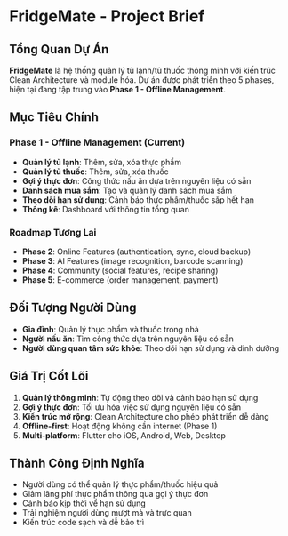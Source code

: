 # FridgeMate - Project Brief

## Tổng Quan Dự Án

**FridgeMate** là hệ thống quản lý tủ lạnh/tủ thuốc thông minh với kiến trúc Clean Architecture và module hóa. Dự án được phát triển theo 5 phases, hiện tại đang tập trung vào **Phase 1 - Offline Management**.

## Mục Tiêu Chính

### Phase 1 - Offline Management (Current)
- **Quản lý tủ lạnh**: Thêm, sửa, xóa thực phẩm
- **Quản lý tủ thuốc**: Thêm, sửa, xóa thuốc  
- **Gợi ý thực đơn**: Công thức nấu ăn dựa trên nguyên liệu có sẵn
- **Danh sách mua sắm**: Tạo và quản lý danh sách mua sắm
- **Theo dõi hạn sử dụng**: Cảnh báo thực phẩm/thuốc sắp hết hạn
- **Thống kê**: Dashboard với thông tin tổng quan

### Roadmap Tương Lai
- **Phase 2**: Online Features (authentication, sync, cloud backup)
- **Phase 3**: AI Features (image recognition, barcode scanning)
- **Phase 4**: Community (social features, recipe sharing)
- **Phase 5**: E-commerce (order management, payment)

## Đối Tượng Người Dùng

- **Gia đình**: Quản lý thực phẩm và thuốc trong nhà
- **Người nấu ăn**: Tìm công thức dựa trên nguyên liệu có sẵn
- **Người dùng quan tâm sức khỏe**: Theo dõi hạn sử dụng và dinh dưỡng

## Giá Trị Cốt Lõi

1. **Quản lý thông minh**: Tự động theo dõi và cảnh báo hạn sử dụng
2. **Gợi ý thực đơn**: Tối ưu hóa việc sử dụng nguyên liệu có sẵn
3. **Kiến trúc mở rộng**: Clean Architecture cho phép phát triển dễ dàng
4. **Offline-first**: Hoạt động không cần internet (Phase 1)
5. **Multi-platform**: Flutter cho iOS, Android, Web, Desktop

## Thành Công Định Nghĩa

- Người dùng có thể quản lý thực phẩm/thuốc hiệu quả
- Giảm lãng phí thực phẩm thông qua gợi ý thực đơn
- Cảnh báo kịp thời về hạn sử dụng
- Trải nghiệm người dùng mượt mà và trực quan
- Kiến trúc code sạch và dễ bảo trì
